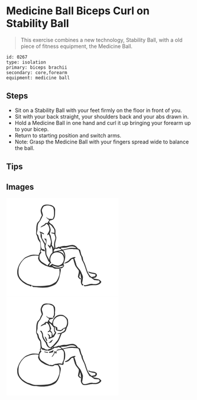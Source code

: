 # Medicine Ball Biceps Curl on Stability Ball
> This exercise combines a new technology, Stability Ball, with a old piece of fitness equipment, the Medicine Ball.

``` 
id: 0267 
type: isolation 
primary: biceps brachii 
secondary: core,forearm 
equipment: medicine ball 
``` 

## Steps

 - Sit on a Stability Ball with your feet firmly on the floor in front of you.
 - Sit with your back straight, your shoulders back and your abs drawn in.
 - Hold a Medicine Ball in one hand and curl it up bringing your forearm up to your bicep.
 - Return to starting position and switch arms.
 - Note: Grasp the Medicine Ball with your fingers spread wide to balance the ball.

## Tips


## Images

<svg width="304" height="200pt" viewBox="0 0 228 200" xmlns="http://www.w3.org/2000/svg"><g fill="#FFF"><path d="M0 0h228v200H0V0m75.46 15.23c-2.93 1.7-3.92 5.1-5.19 8.01-1.3 4.31.79 8.56 2 12.63-1.9 3.02-3.09 6.39-4.54 9.63-1.87 2.2-4.37 3.98-5.22 6.88-2.2 6.48-.93 13.47-1.99 20.14 1.19 2.75 2.66 5.41 3.14 8.41.58 3.73 3.2 6.63 5.33 9.6.18 4.26.74 8.49.84 12.75-1.34 1.96-1.43 4.29-.99 6.55-1.91 1.46-2.49 3.7-2.77 5.98-6.19-.51-12.72-1.43-18.67.92-4.47 1.72-9.32 3.29-12.47 7.13-8.63 8.38-14.85 20.89-11.87 33.08 2.57 7.96 9.24 13.59 16.12 17.88 3.53 2.01 7.64 2.68 11.08 4.87.54-.93 1.02-1.88 1.51-2.83-2.92-1.03-6.01-1.62-8.85-2.86-4.78-3.01-10.15-5.51-13.43-10.33-5.57-6.09-5.08-14.95-4-22.55 2.18-6.94 6.32-13.23 11.89-17.93 8.48-4.94 18.6-7.6 28.39-5.73-.15 2.35-1.76 4.83-.52 7.08 2.37 6.66 9.18 10.04 15.02 13.14 3.98.84 7.65 3.06 11.81 2.95 2.99-.17 4.81 3.31 7.91 2.82 5.98 0 14.64 1.06 17.4-5.74-.67-2.15-1.72-4.55-.36-6.68 3-7.73 4.74-18.13-1.53-24.7 6.91-2.11 14.2-3.41 21.42-2.52 3.2.48 6.8-.28 9.69 1.45 1.44 3.12 2.48 6.42 3.37 9.74.53 2.11 2.38 3.66 2.6 5.87.29 2.78 1.07 5.47 2.58 7.85 4.42 7.75 5.77 16.75 9.72 24.71 1.28 2.31 2.71 4.52 4.02 6.81 3.69 1.17 6.46 3.94 9.56 6.1 2.99.51 6.02.93 9.06.82 1.56 1.03 2.52 2.58 1.3 4.32-3.76 3.27-8.97 3.81-13.7 2.88-6.28-1.36-11.69 3.81-18.03 2.24.07 1.43 1.37 2.66 2.86 2.46 6.01-.81 11.95-2.82 18.09-2.21 5.62.27 12.45-1.11 14.97-6.8-1.59-1.78-3.1-3.84-5.46-4.61-3.85-1.29-8.07-1.15-11.8-2.88 2.55-.92 6.18-.34 7.36-3.41 2.2-2.68-.19-6.13-3.13-6.73-4.63-.9-9.35-1.49-13.75-3.28.37.57 1.1 1.72 1.46 2.29 4.24 2.01 9.07 2.26 13.57 3.44-.22 1.23-.44 2.47-.66 3.71-2.51.53-4.99 1.19-7.48 1.8-9.93-7.75-10.15-21.29-15.84-31.65-2.12-3.24-1.14-7.48-3.34-10.67-2.66-3.77-2.66-8.62-4.24-12.84-1.84-1.44-4.36-2.05-5.65-4.16a11.724 11.724 0 0 0-8.12-5.35c-5.41-1.06-10.5 2.15-15.9 1.71-4.18-.43-8.19.95-12.1 2.22-.35-.14-1.06-.44-1.42-.59a34.512 34.512 0 0 1-6.7 2.73c-.46-3.6-1.04-7.27-.33-10.89.54-3.62 2.22-7.06 2.11-10.76-.61-2.72-1.88-5.35-1.79-8.19.15-2.81.53-5.74-.45-8.45-1.78-3.11-3.52-6.3-5.88-9.01-2.36-1.99-5.54-3.15-6.57-6.38.81-.84 1.61-1.68 2.42-2.53 2.4-.28 4.75-.95 6.73-2.38 3.82-5.34 2.87-12 3.15-18.16.62-5.39-4.24-9.59-9.08-10.67-4.86-.37-10.16-1.73-14.66.87m51.83 111.09c-3.06 2.83-7.03 4.22-10.57 6.29 6.61.56 12.04-3.56 15.8-8.53 1.19-.24 2.39-.49 3.59-.72.61 4.31 2.12 8.41 3.35 12.57 1.74 4.21 5.17 7.38 7.6 11.16 1.03 4.42-1.4 8.63-1.41 13.01.89 2.49 3.41 3.71 5.4 5.19l.69-3.12c-.31.22-.94.66-1.25.88-.81-1.01-1.62-2-2.44-2.99.69-2.43 1.38-4.87 1.88-7.34.84 3.02 1.7 6.07 1.62 9.24l.98-.32c-1.06 5.47-2.49 11.89 2.21 16.19.64-.56 1.27-1.12 1.91-1.68-.95-.98-1.88-1.98-2.79-3 .9-4.37 1.65-8.8 1.8-13.27-.75-3.19-2.45-6.06-3.49-9.15-2.17-6.37-9.31-9.93-10.35-16.8-.8-3.89-2.39-7.55-3.68-11.28.96-.68 1.93-1.36 2.9-2.03-.88-.28-1.76-.56-2.64-.83-4.22 1.14-8.66 2.58-11.11 6.53m-19.8 18.24c1.97 6.19.31 12.91-2.41 18.61-1.45 2.76-2.55 5.94-5.27 7.74-4 2.55-8.04 5.44-12.84 6.17-6.6.99-13.27 1.74-19.95 1.56-4.98-.18-10.15.7-14.87-1.38-.26 1.7 1.44 2.33 2.52 3.24 3.3.19 6.64.04 9.87.85 9.35.98 19.09.89 27.92-2.72 3.62-1.48 7.64-2.87 9.88-6.32 2.76-3.24 4.17-7.31 5.49-11.29.92-5.57 2.79-10.97 3.14-16.63-.27-.14-.81-.4-1.07-.53-.84.11-1.64.34-2.41.7z"/><path d="M77.89 16.56c5.6-2.43 12.21-1.09 17.02 2.4 2.5 4.53 2.03 10.02 2.06 15.04.11 2.95-1.27 5.63-2.27 8.32-3.18.48-6.53.89-9.58-.42-1.58-1.02-2.96-2.31-4.54-3.33 1.62 2.81 4.44 4.5 6.89 6.47-1.25 1.67-2.4 3.42-3.5 5.2.59.54 1.76 1.62 2.35 2.17-.72-.46-2.16-1.39-2.87-1.85-1.43.21-2.85.49-4.26.81-1.7 4.56-7.73 4.21-9.55 8.63 3.95-2.14 9.36-3.01 11.39-7.45 4.45 1 5.55 5.78 6.44 9.59 1.38 5.07-3.24 8.75-4.37 13.37 1.03-.57 2.06-1.14 3.08-1.72 2.36 4.12 3.23 8.83 4.36 13.37.79 3.83-1.05 7.47-1.72 11.17-1.09-1.83-2.81-2.98-4.87-3.45 1.58 2.99 3.71 5.62 5.68 8.35-.01-1.04-.03-2.08-.05-3.12.8-.75 1.6-1.5 2.39-2.26 1.76 4.06 2.22 8.52 1.87 12.91-4.42 3.76-6.59 9.75-6.5 15.47-1.28-4.21-4.39-7.53-5.75-11.66-.47-3.88-.15-7.81-.38-11.71-3.06-3.63-.87-7.99.12-11.96.84-2.66.16-5.41-.13-8.09-1.68-.14-3.37-.19-5.05-.18 3.9 1.73 6.33 6.84 3.19 10.39-2.23-3.67-4.31-7.43-6.6-11.07-.79-3.71.49-7.95-2.53-10.94 2.16.96 4.26 2.08 6.51 2.83l-.28-1.63c-2.65-2.1-5.98-3.19-9.18-4.15.77 1.21 1.58 2.41 2.42 3.58.31 3.2-.64 6.66 1.05 9.59 2.24 4.34 4.51 8.65 6.83 12.94.26 2.22-.23 4.51.56 6.68 1.61 5.08.17 10.61 2.15 15.6 1.31 3.94 3.92 7.31 5.04 11.34 1.03 1.13 2.05 2.28 3.05 3.45-1.55 1.99-3.45 3.7-4.73 5.89-5.05-4.72-12.96-6.42-15.89-13.2-.87-4.62-.46-10.11 3.9-12.86-.35-.41-1.07-1.23-1.43-1.64.03-1.29.07-3.89.09-5.18 1.91 2.93 5.29 3.28 8.38 4.01-.27-.82-.8-2.47-1.06-3.29-1.69-.83-3.58-1.07-5.38-1.5-3.16-5.16-1.28-11.75-3.48-17.2-2.28-3.2-2.7-7.17-4-10.78-1.06-1.09-2.73-1.95-2.9-3.63.57-3.27 2-6.43 1.69-9.82.1-4.25.36-9 2.98-12.54 3.59-3.85 5.25-8.97 7.71-13.53.68-4.31-3.31-8.62-1.39-13.02 1.25-2.37 2.22-5.47 5.04-6.39z"/><path d="M87.02 53.33c4.31 1.32 6.35 5.47 9.09 8.65 2.18 2.46 1.65 5.96 1.68 8.99-2.4-.2-4.87-1.45-7.19-.18 2.21.94 4.52 1.62 6.87 2.12.72 3.63 3.44 7.14 1.91 10.93-2.11 5.45-3.19 11.46-1.7 17.22-.59.61-1.18 1.23-1.77 1.84.18-.66.53-1.98.7-2.64-2-1.07-3.02-3.09-4.19-4.92 1.49-5.94-1.39-11.63-1.93-17.48-.09-2.16-2.08-3.69-2.22-5.79.62-2.32 1.8-4.54 1.64-7.01.42-4.2-2.24-7.73-2.89-11.73zM124.93 99.68c5.58-1.81 12.6-2.56 17.21 1.84-5.06.02-10.28-1.04-15.22.48-4.05 1.19-8.24 1.85-12.24 3.17l-2.15-1.88-1.28 2.16c-4.99 1.32-10.03 2.47-15.03 3.76.05-2.41 1.06-4.43 2.76-6.07 2.6.45 5.16.02 7.49-1.2 1.66.78 3.34 1.51 5.04 2.19l-.44-3.03c4.65.09 9.42.19 13.86-1.42zM105.24 108c2.8-.3 5.6-.75 8.43-.55 3.63 3.01 3.72 7.99 5.4 12.07-1.74-2.64-2.65-6.21-5.59-7.86-2.55-1.6-5.27-3.01-8.24-3.66z"/><path d="M91.62 132.28c-5.49-7.68-.41-21.26 9.56-21.85 4.94-.69 10.27 1.21 13.39 5.18 4.42 6.44 2.59 16.9-4.87 20.24-5.52 2.92-11.67-.11-16.8-2.37a11.377 11.377 0 0 1-6.22 4.24c.73-1.61 1.61-3.15 2.36-4.75l.37-.56c.55-.03 1.66-.1 2.21-.13z"/><path d="M92.74 136.56c4.33 1.14 8.44 3.45 13.04 3.26 3.45-1.15 6.85-2.71 10.57-2.76-1.66 3.01-5.3 3.39-8.33 4.01-5.42.68-11.49-.16-15.28-4.51z"/></g><g fill="#333"><path d="M75.46 15.23c4.5-2.6 9.8-1.24 14.66-.87 4.84 1.08 9.7 5.28 9.08 10.67-.28 6.16.67 12.82-3.15 18.16-1.98 1.43-4.33 2.1-6.73 2.38-.81.85-1.61 1.69-2.42 2.53 1.03 3.23 4.21 4.39 6.57 6.38 2.36 2.71 4.1 5.9 5.88 9.01.98 2.71.6 5.64.45 8.45-.09 2.84 1.18 5.47 1.79 8.19.11 3.7-1.57 7.14-2.11 10.76-.71 3.62-.13 7.29.33 10.89 2.32-.68 4.57-1.58 6.7-2.73.36.15 1.07.45 1.42.59 3.91-1.27 7.92-2.65 12.1-2.22 5.4.44 10.49-2.77 15.9-1.71 3.34.52 6.33 2.48 8.12 5.35 1.29 2.11 3.81 2.72 5.65 4.16 1.58 4.22 1.58 9.07 4.24 12.84 2.2 3.19 1.22 7.43 3.34 10.67 5.69 10.36 5.91 23.9 15.84 31.65 2.49-.61 4.97-1.27 7.48-1.8.22-1.24.44-2.48.66-3.71-4.5-1.18-9.33-1.43-13.57-3.44-.36-.57-1.09-1.72-1.46-2.29 4.4 1.79 9.12 2.38 13.75 3.28 2.94.6 5.33 4.05 3.13 6.73-1.18 3.07-4.81 2.49-7.36 3.41 3.73 1.73 7.95 1.59 11.8 2.88 2.36.77 3.87 2.83 5.46 4.61-2.52 5.69-9.35 7.07-14.97 6.8-6.14-.61-12.08 1.4-18.09 2.21-1.49.2-2.79-1.03-2.86-2.46 6.34 1.57 11.75-3.6 18.03-2.24 4.73.93 9.94.39 13.7-2.88 1.22-1.74.26-3.29-1.3-4.32-3.04.11-6.07-.31-9.06-.82-3.1-2.16-5.87-4.93-9.56-6.1-1.31-2.29-2.74-4.5-4.02-6.81-3.95-7.96-5.3-16.96-9.72-24.71-1.51-2.38-2.29-5.07-2.58-7.85-.22-2.21-2.07-3.76-2.6-5.87-.89-3.32-1.93-6.62-3.37-9.74-2.89-1.73-6.49-.97-9.69-1.45-7.22-.89-14.51.41-21.42 2.52 6.27 6.57 4.53 16.97 1.53 24.7-1.36 2.13-.31 4.53.36 6.68-2.76 6.8-11.42 5.74-17.4 5.74-3.1.49-4.92-2.99-7.91-2.82-4.16.11-7.83-2.11-11.81-2.95-5.84-3.1-12.65-6.48-15.02-13.14-1.24-2.25.37-4.73.52-7.08-9.79-1.87-19.91.79-28.39 5.73-5.57 4.7-9.71 10.99-11.89 17.93-1.08 7.6-1.57 16.46 4 22.55 3.28 4.82 8.65 7.32 13.43 10.33 2.84 1.24 5.93 1.83 8.85 2.86-.49.95-.97 1.9-1.51 2.83-3.44-2.19-7.55-2.86-11.08-4.87-6.88-4.29-13.55-9.92-16.12-17.88-2.98-12.19 3.24-24.7 11.87-33.08 3.15-3.84 8-5.41 12.47-7.13 5.95-2.35 12.48-1.43 18.67-.92.28-2.28.86-4.52 2.77-5.98-.44-2.26-.35-4.59.99-6.55-.1-4.26-.66-8.49-.84-12.75-2.13-2.97-4.75-5.87-5.33-9.6-.48-3-1.95-5.66-3.14-8.41 1.06-6.67-.21-13.66 1.99-20.14.85-2.9 3.35-4.68 5.22-6.88 1.45-3.24 2.64-6.61 4.54-9.63-1.21-4.07-3.3-8.32-2-12.63 1.27-2.91 2.26-6.31 5.19-8.01m2.43 1.33c-2.82.92-3.79 4.02-5.04 6.39-1.92 4.4 2.07 8.71 1.39 13.02-2.46 4.56-4.12 9.68-7.71 13.53-2.62 3.54-2.88 8.29-2.98 12.54.31 3.39-1.12 6.55-1.69 9.82.17 1.68 1.84 2.54 2.9 3.63 1.3 3.61 1.72 7.58 4 10.78 2.2 5.45.32 12.04 3.48 17.2 1.8.43 3.69.67 5.38 1.5.26.82.79 2.47 1.06 3.29-3.09-.73-6.47-1.08-8.38-4.01-.02 1.29-.06 3.89-.09 5.18.36.41 1.08 1.23 1.43 1.64-4.36 2.75-4.77 8.24-3.9 12.86 2.93 6.78 10.84 8.48 15.89 13.2 1.28-2.19 3.18-3.9 4.73-5.89-1-1.17-2.02-2.32-3.05-3.45-1.12-4.03-3.73-7.4-5.04-11.34-1.98-4.99-.54-10.52-2.15-15.6-.79-2.17-.3-4.46-.56-6.68-2.32-4.29-4.59-8.6-6.83-12.94-1.69-2.93-.74-6.39-1.05-9.59-.84-1.17-1.65-2.37-2.42-3.58 3.2.96 6.53 2.05 9.18 4.15l.28 1.63c-2.25-.75-4.35-1.87-6.51-2.83 3.02 2.99 1.74 7.23 2.53 10.94 2.29 3.64 4.37 7.4 6.6 11.07 3.14-3.55.71-8.66-3.19-10.39 1.68-.01 3.37.04 5.05.18.29 2.68.97 5.43.13 8.09-.99 3.97-3.18 8.33-.12 11.96.23 3.9-.09 7.83.38 11.71 1.36 4.13 4.47 7.45 5.75 11.66-.09-5.72 2.08-11.71 6.5-15.47.35-4.39-.11-8.85-1.87-12.91-.79.76-1.59 1.51-2.39 2.26.02 1.04.04 2.08.05 3.12-1.97-2.73-4.1-5.36-5.68-8.35 2.06.47 3.78 1.62 4.87 3.45.67-3.7 2.51-7.34 1.72-11.17-1.13-4.54-2-9.25-4.36-13.37-1.02.58-2.05 1.15-3.08 1.72 1.13-4.62 5.75-8.3 4.37-13.37-.89-3.81-1.99-8.59-6.44-9.59C79 56.99 73.59 57.86 69.64 60c1.82-4.42 7.85-4.07 9.55-8.63 1.41-.32 2.83-.6 4.26-.81.71.46 2.15 1.39 2.87 1.85-.59-.55-1.76-1.63-2.35-2.17 1.1-1.78 2.25-3.53 3.5-5.2-2.45-1.97-5.27-3.66-6.89-6.47 1.58 1.02 2.96 2.31 4.54 3.33 3.05 1.31 6.4.9 9.58.42 1-2.69 2.38-5.37 2.27-8.32-.03-5.02.44-10.51-2.06-15.04-4.81-3.49-11.42-4.83-17.02-2.4m9.13 36.77c.65 4 3.31 7.53 2.89 11.73.16 2.47-1.02 4.69-1.64 7.01.14 2.1 2.13 3.63 2.22 5.79.54 5.85 3.42 11.54 1.93 17.48 1.17 1.83 2.19 3.85 4.19 4.92-.17.66-.52 1.98-.7 2.64.59-.61 1.18-1.23 1.77-1.84-1.49-5.76-.41-11.77 1.7-17.22 1.53-3.79-1.19-7.3-1.91-10.93-2.35-.5-4.66-1.18-6.87-2.12 2.32-1.27 4.79-.02 7.19.18-.03-3.03.5-6.53-1.68-8.99-2.74-3.18-4.78-7.33-9.09-8.65m37.91 46.35c-4.44 1.61-9.21 1.51-13.86 1.42l.44 3.03a93.52 93.52 0 0 1-5.04-2.19c-2.33 1.22-4.89 1.65-7.49 1.2-1.7 1.64-2.71 3.66-2.76 6.07 5-1.29 10.04-2.44 15.03-3.76l1.28-2.16 2.15 1.88c4-1.32 8.19-1.98 12.24-3.17 4.94-1.52 10.16-.46 15.22-.48-4.61-4.4-11.63-3.65-17.21-1.84M105.24 108c2.97.65 5.69 2.06 8.24 3.66 2.94 1.65 3.85 5.22 5.59 7.86-1.68-4.08-1.77-9.06-5.4-12.07-2.83-.2-5.63.25-8.43.55m-13.62 24.28c-.55.03-1.66.1-2.21.13l-.37.56c-.75 1.6-1.63 3.14-2.36 4.75 2.5-.67 4.67-2.15 6.22-4.24 5.13 2.26 11.28 5.29 16.8 2.37 7.46-3.34 9.29-13.8 4.87-20.24-3.12-3.97-8.45-5.87-13.39-5.18-9.97.59-15.05 14.17-9.56 21.85m1.12 4.28c3.79 4.35 9.86 5.19 15.28 4.51 3.03-.62 6.67-1 8.33-4.01-3.72.05-7.12 1.61-10.57 2.76-4.6.19-8.71-2.12-13.04-3.26z"/><path d="M127.29 126.32c2.45-3.95 6.89-5.39 11.11-6.53.88.27 1.76.55 2.64.83-.97.67-1.94 1.35-2.9 2.03 1.29 3.73 2.88 7.39 3.68 11.28 1.04 6.87 8.18 10.43 10.35 16.8 1.04 3.09 2.74 5.96 3.49 9.15-.15 4.47-.9 8.9-1.8 13.27.91 1.02 1.84 2.02 2.79 3-.64.56-1.27 1.12-1.91 1.68-4.7-4.3-3.27-10.72-2.21-16.19l-.98.32c.08-3.17-.78-6.22-1.62-9.24-.5 2.47-1.19 4.91-1.88 7.34.82.99 1.63 1.98 2.44 2.99.31-.22.94-.66 1.25-.88l-.69 3.12c-1.99-1.48-4.51-2.7-5.4-5.19.01-4.38 2.44-8.59 1.41-13.01-2.43-3.78-5.86-6.95-7.6-11.16-1.23-4.16-2.74-8.26-3.35-12.57-1.2.23-2.4.48-3.59.72-3.76 4.97-9.19 9.09-15.8 8.53 3.54-2.07 7.51-3.46 10.57-6.29zM107.49 144.56c.77-.36 1.57-.59 2.41-.7.26.13.8.39 1.07.53-.35 5.66-2.22 11.06-3.14 16.63-1.32 3.98-2.73 8.05-5.49 11.29-2.24 3.45-6.26 4.84-9.88 6.32-8.83 3.61-18.57 3.7-27.92 2.72-3.23-.81-6.57-.66-9.87-.85-1.08-.91-2.78-1.54-2.52-3.24 4.72 2.08 9.89 1.2 14.87 1.38 6.68.18 13.35-.57 19.95-1.56 4.8-.73 8.84-3.62 12.84-6.17 2.72-1.8 3.82-4.98 5.27-7.74 2.72-5.7 4.38-12.42 2.41-18.61z"/></g></svg>
<svg width="304" height="200pt" viewBox="0 0 228 200" xmlns="http://www.w3.org/2000/svg"><g fill="#FFF"><path d="M0 0h228v200H0V0m75.39 15.26c-2.89 1.72-3.85 5.11-5.13 7.99-1.28 4.32.81 8.57 2.02 12.64-1.6 2.58-2.83 5.37-3.91 8.21-.95 2.92-4.28 4.16-5.33 7.05-2.99 6.51-1.28 13.88-2.52 20.74.42 2.82 2.6 5.17 2.92 8.09.45 4.08 3.14 7.29 5.47 10.49.14 4.31.89 8.57.91 12.89-1.38 1.95-1.45 4.27-.96 6.53-2.02 1.36-2.49 3.66-2.77 5.92-5.95-.49-12.19-1.38-17.95.66-5 1.83-10.37 3.64-13.78 7.99-6.31 5.97-10.24 14.06-12.04 22.48.02 4.1-.17 8.45 1.59 12.27 4.49 9.29 13.54 15.8 23.21 18.91 4.23 2.27 9.07 2.61 13.78 2.64 12.85 2.28 26.83 1.51 38.28-5.3 4.83-3.68 7.28-9.58 8.84-15.27.66-4.77 2.47-9.33 2.72-14.17-.14-3.46-2.75-6.08-4.71-8.68 2.96-.6 5.83.42 8.72.87.63-.78 1.26-1.56 1.89-2.33-1.19-4.22 2.15-7.77 2.64-11.83.7-6.05 1.03-13.2-3.79-17.73 7.21-2.21 14.85-3.46 22.38-2.43 2.9.39 6.26-.32 8.79 1.45 2.34 4.57 2.68 9.92 5.62 14.19.47 6.98 5.29 12.41 7.14 18.98 2.19 7.63 5.01 15.11 9.45 21.75 3.74 1.11 6.48 3.95 9.61 6.09 2.9.48 5.86.98 8.81.74 1.69.98 2.86 2.55 1.51 4.4-3.75 3.25-8.93 3.8-13.65 2.87-6.57-1.41-12.44 4.36-19.03 1.84-.74-1.09-1.47-2.18-2.2-3.27.86-4.29 1.58-8.63 1.73-13.01-.71-3.23-2.47-6.12-3.51-9.25-1.99-5.76-7.88-9.11-9.88-14.84-.85-4.56-2.55-8.87-4.13-13.21.97-.66 1.94-1.33 2.91-1.99-.91-.3-1.83-.59-2.74-.88-4.14 1.26-8.57 2.59-10.98 6.53-2.38 2.18-5.23 3.7-8.25 4.82 0 .19.01.57.01.76 5.61 1.29 10.08-3.89 13.42-7.76l3.6-.75c.63 4.3 2.13 8.38 3.35 12.53 1.71 4.28 5.22 7.44 7.64 11.27.98 4.42-1.46 8.6-1.42 12.98.83 2.37 3.15 3.65 5.14 4.93 1.67-1.99-1.9-3.31-2.77-4.93.7-2.49 1.41-4.98 1.86-7.53 1.6 5.3 2.37 10.91 1.55 16.43-.59 3.65 1.4 7.15 4.23 9.33 7.15 1.78 14.06-2.26 21.26-1.58 5.92.52 13.34-.69 16.08-6.73-1.59-1.77-3.1-3.84-5.46-4.61-3.82-1.3-8.03-1.1-11.71-2.89 2.23-1.09 5.65-.2 6.89-2.82 1.21-1.55 1.91-4.12.16-5.57-3.34-2.96-8.29-2.36-12.38-3.41-1.35-.64-2.73-1.24-4.13-1.75.31.61.94 1.83 1.25 2.44 4.23 1.94 8.98 2.29 13.47 3.36-.15 1.25-.31 2.51-.46 3.77-2.51.53-4.99 1.18-7.48 1.8-7.32-5.63-9.73-14.95-12.28-23.36-2.08-5.67-5.55-10.85-5.93-17.03-3.08-4.36-3.73-9.68-5.22-14.68-1.52-1.49-3.9-1.83-5.19-3.61-1.59-2.21-3.37-4.44-6.09-5.26-6.41-2.81-12.86 1.73-19.38.98-3.86-.31-7.51 1.12-11.12 2.23l-1.61-.6c-3.42 1.86-7.25 2.55-11.07 2.96 2.5-3.01 5.61-5.45 7.98-8.56 4.76-5.37 6.4-12.57 9.3-18.94 2.24-1.49 5.16-1.88 7.06-3.91 2.37-2.71 2.25-6.58 4.04-9.59 2.67-4.48 2.05-9.92 1.35-14.85-1.69-4.15-5.66-6.65-9.31-8.92-4.35-1.08-9.32-1.09-13.23 1.43-5.67 2.94-8.3 9.34-9.48 15.28-2.5-1.46-5.11-2.93-6.07-5.87l2.45-2.54c2.48-.42 5.28-.54 6.93-2.78-3.08-.28-6.2.35-9.25-.28-2.63-.23-4.19-2.6-6.29-3.89 1.37 2.94 4.32 4.5 6.72 6.46-1.3 1.73-2.48 3.54-3.63 5.37.63.42 1.9 1.26 2.54 1.68-2.31-1.24-4.89-1.92-7.35-.62-1.53 4.57-7.71 4.01-9.26 8.53 3.68-1.38 6.86-4.12 10.97-4.2-.15-.77-.46-2.31-.61-3.09 3.53.03 5.94 3.14 6.83 6.26 1.12 2.87 1.72 6 .9 9.04-.96 1.22-3.92 1.71-3.53 3.55 1.55.32 2.91-.99 4.38-1.3 1.23 1.22 2.53 2.39 3.62 3.75.04 2.4-.35 4.77-.25 7.17-1.13.28-2.27.56-3.41.84.02-.83.05-2.49.06-3.32-1.46-1.54-3.06-2.98-5.04-3.83.86 1.72 1.97 3.28 3.15 4.79-.13 2.04-.51 4.05-.96 6.04 3.68-1.29 7.32-2.7 10.79-4.48 1.34-2.83 3-5.52 4.81-8.07-1.22-1.88-2.26-3.87-3.16-5.91.55-1.88.56-3.74.03-5.59 3.92-.41 1.18 5 3.73 6.37 2.22 1.02 4.76 1.04 7.15 1.47 2.23.4 3.96-1.51 5.84-2.4.2-.51.6-1.55.8-2.06 1.07-.24 3.23-.72 4.3-.96-.86 1.87-1.53 3.87-2.76 5.53-2.1 1.45-4.42 2.57-6.72 3.65-2.55.28-5.58-.17-7.17 2.35 2.13-.21 4.26-.45 6.4-.53-2.29 4.92-3.21 10.69-7.16 14.66-4.01 4.81-7.97 9.86-13.29 13.3-1.01-.83-2.04-1.64-3.1-2.4-1.65-2.25-3.29-4.63-3.16-7.55-4.11-4.48-8.31-9.64-8.64-15.99.16-2.93-1.73-5.28-2.83-7.83-.86-.14-2.57-.4-3.42-.53 2.09 2.49 4.3 5.19 4.41 8.62.07 6.21 3.93 11.36 7.54 16.08 1.03 4.61 4.12 10.37 9.44 10.44.66.32 1.31.65 1.97.99-2.69.27-5.21 1.29-7.6 2.5-1.84-.36-3.7-.69-5.54-1.04-.32-.43-.94-1.28-1.25-1.71-1.45-.33-2.89-.66-4.33-.98-2.94-5.67-.21-13.07-4.57-18.12-2.26-2.95-2.29-6.88-3.75-10.21-1.1-1.01-2.78-1.88-2.78-3.6.52-2.92 1.82-5.72 1.68-8.74-.18-3.68.42-7.36 1.47-10.88.92-2.73 3.61-4.34 4.7-6.98 1.11-2.26 2.23-4.53 3.39-6.78 3.75-4.81-2.67-10.25-.23-15.43.97-1.94 1.82-4.07 3.47-5.54 3.46-2.04 7.75-2.42 11.62-1.66 2.67 1.32 6.52 1.61 7.77 4.71 1.45 4.77 1.35 9.79 1.18 14.71-.04 2.19-.93 4.26-2.22 5.99.56.57 1.13 1.13 1.72 1.68 1.87-3.22 3.1-6.93 2.42-10.69.47-3.53.6-7.14.05-10.66-1.92-4.63-6.94-7.49-11.86-7.37-3.88-.54-8.11-.83-11.64 1.2m2.78 65.38c.87 3.46 2.37 6.72 4.08 9.84.17-.59.53-1.77.7-2.36-1.19-2.71-1.89-6.04-4.78-7.48m7.44 12.82c1.88-.04 3.71-.45 5.48-1.05 1.29-1.77 2.68-3.47 3.81-5.35-3.88.61-5.74 4.85-9.29 6.4z"/><path d="M95.73 57.62c-3.43-10.06 7.39-20.69 17.38-18.53 3.67-.08 6.32 2.8 8.49 5.39 3.1 5.29 2.24 12.1-.89 17.17-.92 1.05-2.44 1.13-3.65 1.68-2.33.74-3.75 2.91-5.76 4.13-2.55.26-5.11.02-7.6-.51-.3-1.66.8-4.32-1.24-5.22-2.09-1.62-5.39-1.63-6.73-4.11zM87.16 53.43c4.58 1.24 6.1 6.09 9.7 8.65.61 3.66-.7 7.64 2.14 10.65-1.44 2.26-3.04 4.4-4.85 6.37.1-4.18-1.25-8.49-4.9-10.88.67-1.11 1.33-2.23 1.99-3.35-.91-3.97-2.73-7.62-4.08-11.44zM124.83 99.71c5.53-1.77 12.71-2.73 17.18 1.84-5.05-.07-10.25-1.06-15.18.48-4.03 1.17-8.2 1.79-12.15 3.19-1.49-1.26-3-2.5-4.38-3.88 4.85-.38 9.88.11 14.53-1.63zM98.3 103.39c2.81-.21 5.74.07 8.27-1.54 1.69 1.29 3.7 1.9 5.84 1.84-1.65 4.39-9.08 1.08-10.48 5.68 3.95-.57 7.69-2.62 11.77-1.88 1.17 1.57 3.1 2.83 3.2 4.97.45 5.11.39 10.33-.41 15.41-.94 2.62-2.63 4.96-2.87 7.82-3.75-.83-7.53-.93-11.25.08-4.37-.86-8.71 5.03-12.63 1.68-.12.34-.36 1-.48 1.33-5.88-2.07-11.12-5.51-16.37-8.8-6.75-3.63-7.71-14.59-1.23-18.89-.37-.44-1.1-1.32-1.47-1.76.04-1.31.12-3.93.15-5.23.67.72 2 2.17 2.67 2.9 3.82.28 7.51 2.91 11.35 1.58.37.21 1.12.63 1.49.85 4.6-.99 8.55-3.55 12.45-6.04m-12 8.61c.39.56.79 1.12 1.18 1.68 2.37-.12 4.69-.64 6.98-1.24.82-1.36 1.35-2.84 1.49-4.43-3.16 1.47-6.26 3.11-9.65 3.99m-8.48.27c2.17.58 4.35 1.16 6.59 1.43.02-.48.04-1.43.06-1.9-2.5.26-5.01-.09-7.2-1.4.19.62.37 1.24.55 1.87m19.88-1.93c-.23 4.47-2.96 8.09-5.58 11.5.45-.18 1.35-.54 1.79-.73 2.15-2.7 3.83-5.7 5.15-8.88.68 1.2 1.37 2.4 2.08 3.6.48-1.88 1.07-3.74 1.39-5.64-.92.04-1.66.47-2.24 1.3-.86-.38-1.73-.77-2.59-1.15z"/><path d="M91.83 103.67c.57-.21 1.72-.64 2.29-.85 1.23 1.42-1.71 1.89-2.29.85zM37.35 123.21c8.47-4.96 18.61-7.61 28.4-5.76-.32 1.84-.77 3.66-1.06 5.51 1.87 7.51 9.2 11.44 15.56 14.7 5.76 1.43 12.65 5.68 17.92.68 2.2 0 4.4.07 6.59.31 6.78 9.19 2.87 21.56-2.8 30.24-2.18 2.56-5.35 3.95-8.14 5.72-4.74 2.83-10.38 2.94-15.7 3.56-5.69.73-11.43.38-17.14.48-6.2.6-11.62-3.03-17.49-4.37-5-3.05-10.6-5.64-14.01-10.63-5.57-6.06-5.05-14.9-3.99-22.48 2.14-6.95 6.31-13.24 11.86-17.96z"/></g><g fill="#333"><path d="M75.39 15.26c3.53-2.03 7.76-1.74 11.64-1.2 4.92-.12 9.94 2.74 11.86 7.37.55 3.52.42 7.13-.05 10.66.68 3.76-.55 7.47-2.42 10.69a54.64 54.64 0 0 1-1.72-1.68c1.29-1.73 2.18-3.8 2.22-5.99.17-4.92.27-9.94-1.18-14.71-1.25-3.1-5.1-3.39-7.77-4.71-3.87-.76-8.16-.38-11.62 1.66-1.65 1.47-2.5 3.6-3.47 5.54-2.44 5.18 3.98 10.62.23 15.43-1.16 2.25-2.28 4.52-3.39 6.78-1.09 2.64-3.78 4.25-4.7 6.98-1.05 3.52-1.65 7.2-1.47 10.88.14 3.02-1.16 5.82-1.68 8.74 0 1.72 1.68 2.59 2.78 3.6 1.46 3.33 1.49 7.26 3.75 10.21 4.36 5.05 1.63 12.45 4.57 18.12 1.44.32 2.88.65 4.33.98.31.43.93 1.28 1.25 1.71 1.84.35 3.7.68 5.54 1.04 2.39-1.21 4.91-2.23 7.6-2.5-.66-.34-1.31-.67-1.97-.99-5.32-.07-8.41-5.83-9.44-10.44-3.61-4.72-7.47-9.87-7.54-16.08-.11-3.43-2.32-6.13-4.41-8.62.85.13 2.56.39 3.42.53 1.1 2.55 2.99 4.9 2.83 7.83.33 6.35 4.53 11.51 8.64 15.99-.13 2.92 1.51 5.3 3.16 7.55 1.06.76 2.09 1.57 3.1 2.4 5.32-3.44 9.28-8.49 13.29-13.3 3.95-3.97 4.87-9.74 7.16-14.66-2.14.08-4.27.32-6.4.53 1.59-2.52 4.62-2.07 7.17-2.35 2.3-1.08 4.62-2.2 6.72-3.65 1.23-1.66 1.9-3.66 2.76-5.53-1.07.24-3.23.72-4.3.96-.2.51-.6 1.55-.8 2.06-1.88.89-3.61 2.8-5.84 2.4-2.39-.43-4.93-.45-7.15-1.47-2.55-1.37.19-6.78-3.73-6.37.53 1.85.52 3.71-.03 5.59.9 2.04 1.94 4.03 3.16 5.91-1.81 2.55-3.47 5.24-4.81 8.07-3.47 1.78-7.11 3.19-10.79 4.48.45-1.99.83-4 .96-6.04-1.18-1.51-2.29-3.07-3.15-4.79 1.98.85 3.58 2.29 5.04 3.83-.01.83-.04 2.49-.06 3.32 1.14-.28 2.28-.56 3.41-.84-.1-2.4.29-4.77.25-7.17-1.09-1.36-2.39-2.53-3.62-3.75-1.47.31-2.83 1.62-4.38 1.3-.39-1.84 2.57-2.33 3.53-3.55.82-3.04.22-6.17-.9-9.04-.89-3.12-3.3-6.23-6.83-6.26.15.78.46 2.32.61 3.09-4.11.08-7.29 2.82-10.97 4.2 1.55-4.52 7.73-3.96 9.26-8.53 2.46-1.3 5.04-.62 7.35.62-.64-.42-1.91-1.26-2.54-1.68 1.15-1.83 2.33-3.64 3.63-5.37-2.4-1.96-5.35-3.52-6.72-6.46 2.1 1.29 3.66 3.66 6.29 3.89 3.05.63 6.17 0 9.25.28-1.65 2.24-4.45 2.36-6.93 2.78l-2.45 2.54c.96 2.94 3.57 4.41 6.07 5.87 1.18-5.94 3.81-12.34 9.48-15.28 3.91-2.52 8.88-2.51 13.23-1.43 3.65 2.27 7.62 4.77 9.31 8.92.7 4.93 1.32 10.37-1.35 14.85-1.79 3.01-1.67 6.88-4.04 9.59-1.9 2.03-4.82 2.42-7.06 3.91-2.9 6.37-4.54 13.57-9.3 18.94-2.37 3.11-5.48 5.55-7.98 8.56 3.82-.41 7.65-1.1 11.07-2.96l1.61.6c3.61-1.11 7.26-2.54 11.12-2.23 6.52.75 12.97-3.79 19.38-.98 2.72.82 4.5 3.05 6.09 5.26 1.29 1.78 3.67 2.12 5.19 3.61 1.49 5 2.14 10.32 5.22 14.68.38 6.18 3.85 11.36 5.93 17.03 2.55 8.41 4.96 17.73 12.28 23.36 2.49-.62 4.97-1.27 7.48-1.8.15-1.26.31-2.52.46-3.77-4.49-1.07-9.24-1.42-13.47-3.36-.31-.61-.94-1.83-1.25-2.44 1.4.51 2.78 1.11 4.13 1.75 4.09 1.05 9.04.45 12.38 3.41 1.75 1.45 1.05 4.02-.16 5.57-1.24 2.62-4.66 1.73-6.89 2.82 3.68 1.79 7.89 1.59 11.71 2.89 2.36.77 3.87 2.84 5.46 4.61-2.74 6.04-10.16 7.25-16.08 6.73-7.2-.68-14.11 3.36-21.26 1.58-2.83-2.18-4.82-5.68-4.23-9.33.82-5.52.05-11.13-1.55-16.43-.45 2.55-1.16 5.04-1.86 7.53.87 1.62 4.44 2.94 2.77 4.93-1.99-1.28-4.31-2.56-5.14-4.93-.04-4.38 2.4-8.56 1.42-12.98-2.42-3.83-5.93-6.99-7.64-11.27-1.22-4.15-2.72-8.23-3.35-12.53l-3.6.75c-3.34 3.87-7.81 9.05-13.42 7.76 0-.19-.01-.57-.01-.76 3.02-1.12 5.87-2.64 8.25-4.82 2.41-3.94 6.84-5.27 10.98-6.53.91.29 1.83.58 2.74.88-.97.66-1.94 1.33-2.91 1.99 1.58 4.34 3.28 8.65 4.13 13.21 2 5.73 7.89 9.08 9.88 14.84 1.04 3.13 2.8 6.02 3.51 9.25-.15 4.38-.87 8.72-1.73 13.01.73 1.09 1.46 2.18 2.2 3.27 6.59 2.52 12.46-3.25 19.03-1.84 4.72.93 9.9.38 13.65-2.87 1.35-1.85.18-3.42-1.51-4.4-2.95.24-5.91-.26-8.81-.74-3.13-2.14-5.87-4.98-9.61-6.09-4.44-6.64-7.26-14.12-9.45-21.75-1.85-6.57-6.67-12-7.14-18.98-2.94-4.27-3.28-9.62-5.62-14.19-2.53-1.77-5.89-1.06-8.79-1.45-7.53-1.03-15.17.22-22.38 2.43 4.82 4.53 4.49 11.68 3.79 17.73-.49 4.06-3.83 7.61-2.64 11.83-.63.77-1.26 1.55-1.89 2.33-2.89-.45-5.76-1.47-8.72-.87 1.96 2.6 4.57 5.22 4.71 8.68-.25 4.84-2.06 9.4-2.72 14.17-1.56 5.69-4.01 11.59-8.84 15.27-11.45 6.81-25.43 7.58-38.28 5.3-4.71-.03-9.55-.37-13.78-2.64-9.67-3.11-18.72-9.62-23.21-18.91-1.76-3.82-1.57-8.17-1.59-12.27 1.8-8.42 5.73-16.51 12.04-22.48 3.41-4.35 8.78-6.16 13.78-7.99 5.76-2.04 12-1.15 17.95-.66.28-2.26.75-4.56 2.77-5.92-.49-2.26-.42-4.58.96-6.53-.02-4.32-.77-8.58-.91-12.89-2.33-3.2-5.02-6.41-5.47-10.49-.32-2.92-2.5-5.27-2.92-8.09 1.24-6.86-.47-14.23 2.52-20.74 1.05-2.89 4.38-4.13 5.33-7.05 1.08-2.84 2.31-5.63 3.91-8.21-1.21-4.07-3.3-8.32-2.02-12.64 1.28-2.88 2.24-6.27 5.13-7.99m20.34 42.36c1.34 2.48 4.64 2.49 6.73 4.11 2.04.9.94 3.56 1.24 5.22 2.49.53 5.05.77 7.6.51 2.01-1.22 3.43-3.39 5.76-4.13 1.21-.55 2.73-.63 3.65-1.68 3.13-5.07 3.99-11.88.89-17.17-2.17-2.59-4.82-5.47-8.49-5.39-9.99-2.16-20.81 8.47-17.38 18.53m-8.57-4.19c1.35 3.82 3.17 7.47 4.08 11.44-.66 1.12-1.32 2.24-1.99 3.35 3.65 2.39 5 6.7 4.9 10.88 1.81-1.97 3.41-4.11 4.85-6.37-2.84-3.01-1.53-6.99-2.14-10.65-3.6-2.56-5.12-7.41-9.7-8.65m37.67 46.28c-4.65 1.74-9.68 1.25-14.53 1.63 1.38 1.38 2.89 2.62 4.38 3.88 3.95-1.4 8.12-2.02 12.15-3.19 4.93-1.54 10.13-.55 15.18-.48-4.47-4.57-11.65-3.61-17.18-1.84m-26.53 3.68c-3.9 2.49-7.85 5.05-12.45 6.04-.37-.22-1.12-.64-1.49-.85-3.84 1.33-7.53-1.3-11.35-1.58-.67-.73-2-2.18-2.67-2.9-.03 1.3-.11 3.92-.15 5.23.37.44 1.1 1.32 1.47 1.76-6.48 4.3-5.52 15.26 1.23 18.89 5.25 3.29 10.49 6.73 16.37 8.8.12-.33.36-.99.48-1.33 3.92 3.35 8.26-2.54 12.63-1.68 3.72-1.01 7.5-.91 11.25-.08.24-2.86 1.93-5.2 2.87-7.82.8-5.08.86-10.3.41-15.41-.1-2.14-2.03-3.4-3.2-4.97-4.08-.74-7.82 1.31-11.77 1.88 1.4-4.6 8.83-1.29 10.48-5.68-2.14.06-4.15-.55-5.84-1.84-2.53 1.61-5.46 1.33-8.27 1.54m-6.47.28c.58 1.04 3.52.57 2.29-.85-.57.21-1.72.64-2.29.85m-54.48 19.54c-5.55 4.72-9.72 11.01-11.86 17.96-1.06 7.58-1.58 16.42 3.99 22.48 3.41 4.99 9.01 7.58 14.01 10.63 5.87 1.34 11.29 4.97 17.49 4.37 5.71-.1 11.45.25 17.14-.48 5.32-.62 10.96-.73 15.7-3.56 2.79-1.77 5.96-3.16 8.14-5.72 5.67-8.68 9.58-21.05 2.8-30.24-2.19-.24-4.39-.31-6.59-.31-5.27 5-12.16.75-17.92-.68-6.36-3.26-13.69-7.19-15.56-14.7.29-1.85.74-3.67 1.06-5.51-9.79-1.85-19.93.8-28.4 5.76z"/><path d="M78.17 80.64c2.89 1.44 3.59 4.77 4.78 7.48-.17.59-.53 1.77-.7 2.36-1.71-3.12-3.21-6.38-4.08-9.84zM85.61 93.46c3.55-1.55 5.41-5.79 9.29-6.4-1.13 1.88-2.52 3.58-3.81 5.35-1.77.6-3.6 1.01-5.48 1.05zM86.3 112c3.39-.88 6.49-2.52 9.65-3.99-.14 1.59-.67 3.07-1.49 4.43-2.29.6-4.61 1.12-6.98 1.24-.39-.56-.79-1.12-1.18-1.68zM77.82 112.27c-.18-.63-.36-1.25-.55-1.87 2.19 1.31 4.7 1.66 7.2 1.4-.02.47-.04 1.42-.06 1.9-2.24-.27-4.42-.85-6.59-1.43zM97.7 110.34c.86.38 1.73.77 2.59 1.15.58-.83 1.32-1.26 2.24-1.3-.32 1.9-.91 3.76-1.39 5.64-.71-1.2-1.4-2.4-2.08-3.6-1.32 3.18-3 6.18-5.15 8.88-.44.19-1.34.55-1.79.73 2.62-3.41 5.35-7.03 5.58-11.5z"/></g></svg>